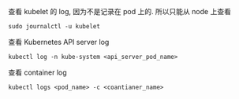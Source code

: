 

查看 kubelet 的 log, 因为不是记录在 pod 上的. 所以只能从 node 上查看
```shell
sudo journalctl -u kubelet
```

查看 Kubernetes API server log
```shell
kubectl log -n kube-system <api_server_pod_name>
```

查看 container log
```shell
kubectl logs <pod_name> -c <coantianer_name>
```